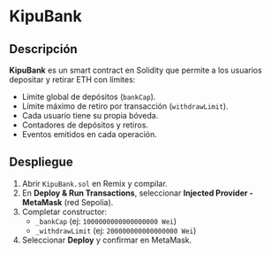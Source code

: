 # KipuBank

## Descripción

**KipuBank** es un smart contract en Solidity que permite a los usuarios depositar y retirar ETH con límites:

- Límite global de depósitos (`bankCap`).
- Límite máximo de retiro por transacción (`withdrawLimit`).
- Cada usuario tiene su propia bóveda.
- Contadores de depósitos y retiros. 
- Eventos emitidos en cada operación. 


## Despliegue

1. Abrir `KipuBank.sol` en Remix y compilar. 
2. En **Deploy & Run Transactions**, seleccionar **Injected Provider - MetaMask** (red Sepolia). 
3. Completar constructor: 
   - `_bankCap` (ej: `1000000000000000000 Wei`) 
   - `_withdrawLimit` (ej: `200000000000000000 Wei`) 
4. Seleccionar **Deploy** y confirmar en MetaMask. 

